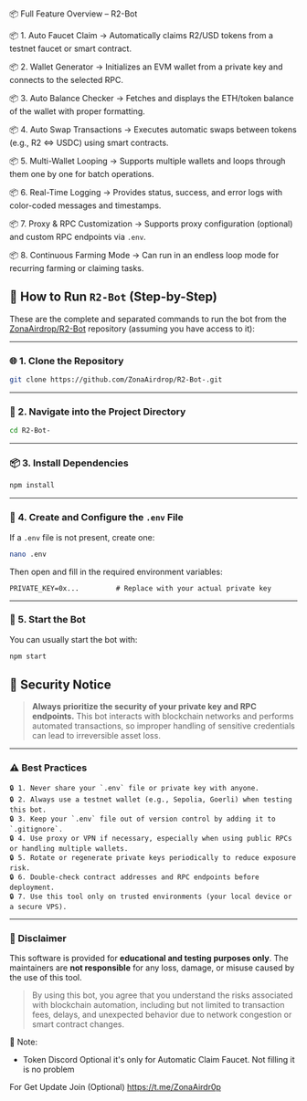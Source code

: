 📦 Full Feature Overview – R2-Bot

📦 1. Auto Faucet Claim
    → Automatically claims R2/USD tokens from a testnet faucet or smart contract.

📦 2. Wallet Generator
    → Initializes an EVM wallet from a private key and connects to the selected RPC.

📦 3. Auto Balance Checker
    → Fetches and displays the ETH/token balance of the wallet with proper formatting.

📦 4. Auto Swap Transactions
    → Executes automatic swaps between tokens (e.g., R2 <=> USDC) using smart contracts.

📦 5. Multi-Wallet Looping
    → Supports multiple wallets and loops through them one by one for batch operations.

📦 6. Real-Time Logging
    → Provides status, success, and error logs with color-coded messages and timestamps.

📦 7. Proxy & RPC Customization
    → Supports proxy configuration (optional) and custom RPC endpoints via `.env`.

📦 8. Continuous Farming Mode
    → Can run in an endless loop mode for recurring farming or claiming tasks.


## 🚀 How to Run `R2-Bot` (Step-by-Step)

These are the complete and separated commands to run the bot from the [ZonaAirdrop/R2-Bot](https://github.com/ZonaAirdrop/R2-Bot-) repository (assuming you have access to it):

---

### 🌐 1. Clone the Repository

```bash
git clone https://github.com/ZonaAirdrop/R2-Bot-.git
```

---

### 📁 2. Navigate into the Project Directory

```bash
cd R2-Bot-
```

---

### 📦 3. Install Dependencies

```bash
npm install
```

---

### 📝 4. Create and Configure the `.env` File

If a `.env` file is not present, create one:

```bash
nano .env
```

Then open and fill in the required environment variables:

```env
PRIVATE_KEY=0x...         # Replace with your actual private key
```

---

### 🚀 5. Start the Bot

You can usually start the bot with:

```bash
npm start
```


## 🔐 Security Notice

> **Always prioritize the security of your private key and RPC endpoints.**
> This bot interacts with blockchain networks and performs automated transactions, so improper handling of sensitive credentials can lead to irreversible asset loss.

---

### ⚠️ Best Practices

```
🔒 1. Never share your `.env` file or private key with anyone.
🔒 2. Always use a testnet wallet (e.g., Sepolia, Goerli) when testing this bot.
🔒 3. Keep your `.env` file out of version control by adding it to `.gitignore`.
🔒 4. Use proxy or VPN if necessary, especially when using public RPCs or handling multiple wallets.
🔒 5. Rotate or regenerate private keys periodically to reduce exposure risk.
🔒 6. Double-check contract addresses and RPC endpoints before deployment.
🔒 7. Use this tool only on trusted environments (your local device or a secure VPS).
```

---

### 🚫 Disclaimer

This software is provided for **educational and testing purposes only**.
The maintainers are **not responsible** for any loss, damage, or misuse caused by the use of this tool.

> By using this bot, you agree that you understand the risks associated with blockchain automation, including but not limited to transaction fees, delays, and unexpected behavior due to network congestion or smart contract changes.

📝 Note: 
- Token Discord Optional it's only for Automatic Claim Faucet. Not filling it is no problem 

For Get Update Join (Optional) https://t.me/ZonaAirdr0p
